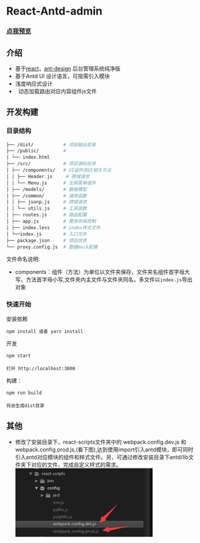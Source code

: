 # React-Antd-admin
### [点我预览](https://whrweb.github.io/React-Antd-admin/index.html)

## 介绍
-   基于[react](https://github.com/facebook/react)，[ant-design](https://github.com/ant-design/ant-design) 后台管理系统纯净版
-   基于Antd UI 设计语言，可按需引入模块
-   浅度响应式设计
-   动态加载路由对应内容组件js文件

## 开发构建

### 目录结构
```bash
├── /dist/           # 项目输出目录
├── /public/         # 
| └── index.html     
├── /src/            # 项目源码目录
│ ├── /components/   # UI组件及UI相关方法
│ │ ├── Header.js     # 跨域请求
│ │ └── Menu.js      # 左侧菜单组件
│ ├── /models/       # 数据模型
│ ├── /common/       # 通用函数
│ │ ├── jsonp.js     # 跨域请求
│ │ └── utils.js     # 工具函数
│ ├── routes.js      # 路由配置
│ ├── app.js         # 整体布局控制
│ ├── index.less     # index样式文件
│ └──index.js        # 入口文件
├── package.json     # 项目信息
└── proxy.config.js  # 数据mock配置
```

文件命名说明:

-   components：组件（方法）为单位以文件夹保存，文件夹名组件首字母大写，方法首字母小写,文件夹内主文件与文件夹同名，多文件以`index.js`导出对象

### 快速开始

安装依赖

    npm install 或者 yarn install
    
开发

```bash
npm start    

打开 http://localhost:3000
```


构建：

```bash
npm run build

将会生成dist目录
```
    


## 其他
- 修改了安装目录下，react-scripts文件夹中的 webpack.config.dev.js 和 webpack.config.prod.js,(看下图),达到使用import引入antd模块，即可同时引入antd对应模块的组件和样式文件。另，可通过修改安装目录下antd/lib文件夹下对应的文件，完成自定义样式的需求。
![](assets/react-scripts.png)

